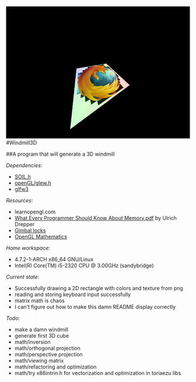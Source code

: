 ![windmill](windmill.png)
#Windmill3D

##A program that will generate a 3D windmill

*Dependencies*:
- [SOIL.h](https://www.archlinux.org/packages/community/i686/soil/) 
- [openGL/glew.h](https://www.archlinux.org/packages/extra/x86_64/glew/)
- [glfw3](https://www.archlinux.org/packages/community/x86_64/glfw-x11/)

*Resources*:
- learnopengl.com
- [What Every Programmer Should Know About Memory.pdf](https://www.google.com/search?q=What+every+programmer+should+know+about+memory) by Ulrich Drepper 
- [Gimbal locks](https://en.wikipedia.org/wiki/Gimbal_lock)
- [OpenGL Mathematics](https://github.com/g-truc/glm)

*Home workspace*:
- 4.7.2-1-ARCH x86_64 GNU/Linux
- Intel(R) Core(TM) i5-2320 CPU @ 3.00GHz (sandybridge)

*Current state*:
- Successfully drawing a 2D rectangle with colors and texture from png
- reading and storing keyboard input successfully
- matrix math is chaos
- I can't figure out how to make this damn README display correctly

*Todo*:
- make a damn windmill
- generate first 3D cube
- math/inversion
- math/orthogonal projection
- math/perspective projection
- math/viewing matrix
- math/refactoring and optimization 
- math/try x86intrin.h for vectorization and optimization in toriaezu libs
